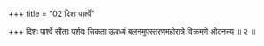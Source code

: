 +++
title = "02 दिशः पार्श्वे"

+++
दिशः पार्श्वे सीताः पर्शवः सिकता ऊबध्यं बलनमुपस्तरणमहोरात्रे विक्रमणे ओदनस्य ॥ २ ॥